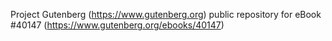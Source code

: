 Project Gutenberg (https://www.gutenberg.org) public repository for eBook #40147 (https://www.gutenberg.org/ebooks/40147)
